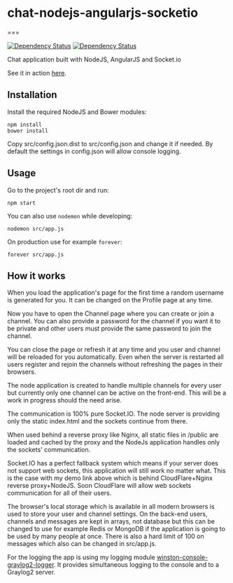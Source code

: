 # chat-nodejs-angularjs-socketio

===

[![Dependency Status](https://www.versioneye.com/user/projects/553a42d21d2989bdd50000a4/badge.svg?style=flat)](https://www.versioneye.com/user/projects/553a42d21d2989bdd50000a4)
[![Dependency Status](https://www.versioneye.com/user/projects/553a42ce1d2989f7ee0000db/badge.svg?style=flat)](https://www.versioneye.com/user/projects/553a42ce1d2989f7ee0000db)

Chat application built with NodeJS, AngularJS and Socket.io

See it in action [here](https://chat.iliyan-trifonov.com "Iliyan Trifonov's Chat App").

## Installation

Install the required NodeJS and Bower modules: 

    npm install
    bower install

Copy src/config.json.dist to src/config.json and change it if needed. By default the settings in config.json will allow
console logging.

## Usage

Go to the project's root dir and run:
    
    npm start

You can also use `nodemon` while developing:

    nodemon src/app.js
    
On production use for example `forever`:

    forever src/app.js

## How it works

When you load the application's page for the first time a random username is generated for you.
It can be changed on the Profile page at any time.

Now you have to open the Channel page where you can create or join a channel. You can also provide a password for the
channel if you want it to be private and other users must provide the same password to join the channel.

You can close the page or refresh it at any time and you user and channel will be reloaded for you automatically.
Even when the server is restarted all users register and rejoin the channels without refreshing the pages in their
browsers.

The node application is created to handle multiple channels for every user but currently only one channel can be active
on the front-end. This will be a work in progress should the need arise.

The communication is 100% pure Socket.IO. The node server is providing only the static index.html and the sockets continue
from there.

When used behind a reverse proxy like Nginx, all static files in /public are loaded and cached by the proxy and the 
NodeJs application handles only the sockets' communication.

Socket.IO has a perfect fallback system which means if your server does not support web sockets, this application will
still work no matter what. This is the case with my demo link above which is behind CloudFlare+Nginx reverse proxy+NodeJS.
Soon CloudFlare will allow web sockets communication for all of their users.

The browser's local storage which is available in all modern browsers is used to store your user and channel settings.
On the back-end users, channels and messages are kept in arrays, not database but this can be changed to use for example
Redis or MongoDB if the application is going to be used by many people at once.
There is also a hard limit of 100 on messages which also can be changed in src/app.js.

For the logging the app is using my logging module 
[winston-console-graylog2-logger](https://github.com/iliyan-trifonov/winston-console-graylog2-logger "winston-console-graylog2-logger"). 
It provides simultaneous logging to the console and to a Graylog2 server.
